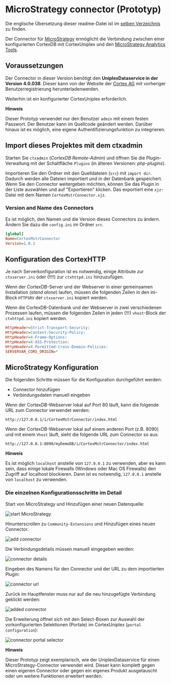 MicroStrategy connector (Prototyp)
==================================

Die englische Übersetzung dieser readme-Datei ist im [selben Verzeichnis](./README.md) zu finden.

Der Connector für [MicroStrategy](https://www.microstrategy.com/) ermöglicht die Verbindung zwischen einer konfigurierten CortexDB mit CortexUniplex und den [MicroStrategy Analytics Tools](https://www.microstrategy.com/).

Voraussetzungen
---------------

Der Connector in dieser Version benötigt den **UniplexDataservice in der Version 4.0.038**. Dieser kann von der Website der [Cortex AG](https://www.cortex-ag.com) mit vorheriger Benutzerregistrierung herunterladenwerden.

Weiterhin ist ein konfigurierter CortexUniplex erforderlich. 

**Hinweis**

Dieser Prototyp verwendet nur den Benutzer `admin` mit einem festen Passwort. Der Benutzer kann im Quellcode geändert werden. Darüber hinaus ist es möglich, eine eigene Authentifizierungsfunktion zu integrieren.

Import dieses Projektes mit dem ctxadmin
----------------------------------------

Starten Sie `ctxadmin` (*CortexDB Remote-Admin*) und öffnen Sie die Plugin-Verwaltung mit der Schaltfläche `Plugins` (in älteren Versionen: *php-plugins*).

Importieren Sie den Ordner mit den Quelldateien (`src`) mit `import dir`. Dadurch werden alle Dateien importiert und in der Datenbank gespeichert. Wenn Sie den Connector weitergeben möchten, können Sie das Plugin in der Liste auswählen und auf "Exportieren" klicken. Das exportiert eine `xjz`-Datei mit dem Namen `CortexMstrConnector.xjz`.

### Version and Name des Connectors

Es ist möglich, den Namen und die Version dieses Connectors zu ändern. Ändern Sie dazu die `config.ini` im Ordner `src`.

```ini
[global]
Name=CortexMstrConnector
Version=1.0.1
```

Konfiguration des CortexHTTP
----------------------------

Je nach Serverkonfiguration ist es notwendig, einige Attribute zur `ctxserver.ini` oder (!!!!) zur `ctxhttpd.ini` hinzuzufügen.

Wenn der CortexDB-Server und der Webserver in einer gemeinsamen Installation (*stand alone*) laufen, müssen die folgenden Zeilen in den ini-Block `HTTPSRV` der `ctxserver.ini` kopiert werden.

Wenn die CortexDB-Datenbank und der Webserver in zwei verschiedenen Prozessen laufen, müssen die folgenden Zeilen in jeden (!!!) `vhost`-Block der `ctxhttpd.ini` kopiert werden.

```ini
HttpHeader=Strict-Transport-Security:
HttpHeader=Content-Security-Policy:
HttpHeader=X-Frame-Options:
HttpHeader=X-XSS-Protection:
HttpHeader=X-Permitted-Cross-Domain-Policies:
SERVERVAR_CORS_ORIGIN=*
```

MicroStrategy Konfiguration
---------------------------

Die folgenden Schritte müssen für die Konfiguration durchgeführt werden:

- Connector hinzufügen
- Verbindungsdaten manuell eingeben

Wenn der CortexDB-Webserver lokal auf Port 80 läuft, kann die folgende URL zum Connector verwendet werden:

```text
http://127.0.0.1/i/CortexMstrConnector/index.html
```
Wenn der CortexDB-Webserver lokal auf einem anderen Port (z.B. 8090) und mit einem `Vhost` läuft, sieht die folgende URL zum Connector so aus:

```text
http://127.0.0.1:8090/myDemoDB/i/CortexMstrConnector/index.html
```

**Hinweis**

Es ist möglich `localhost` anstelle von `127.0.0.1` zu verwenden, aber es kann sein, dass einige lokale Firewalls (Windows oder Mac OS Firewalls) den Zugriff auf localhost blockieren. Dann ist es notwendig, `127.0.0.1` anstelle von `localhost` zu verwenden.

### Die einzelnen Konfigurationsschritte im Detail

Start von MicroStrategy und Hinzufügen einer neuen Datenquelle:

![start MicroStrategy](./readme-images/1-Start_MiStr.png)

Hinunterscrollen zu `Community-Extensions` und Hinzufügen eines neuen Connector.

![add connector](./readme-images/2-AddConnector.png)

Die Verbindungsdetails müssen manuell eingegeben werden:

![connector details](./readme-images/3-ConnectDetails.png)

Eingeben des Namens für den Connector und der URL zu dem importierten Plugin:

![connector url](./readme-images/4-ConnectorURL.png)

Zurück im Hauptfenster muss nur auf die neu hinzugefügte Verbindung geklickt werden:

![added connector](./readme-images/5-AddedConnector.png)

Die Erweiterung öffnet sich mit den Select-Boxen zur Auswahl der vorkonfigurierten Selektionen (Portale) im CortexUniplex (`portal configuration`):

![connector portal selector](./readme-images/6-ConnectorPortalSelect.png)


**Hinweis**

Dieser Prototyp zeigt exemplarisch, wie der UniplexDataservice für einen MicroStrategy-Connector verwendet wird. Dieser kann komplett gegen einen eigenen Connector oder gegen ein eigenes Produkt ausgetauscht oder um weitere Funktionen erweitert werden.
